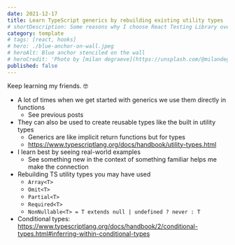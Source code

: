 ```yaml
---
date: 2021-12-17
title: Learn TypeScript generics by rebuilding existing utility types
# shortDescription: Some reasons why I choose React Testing Library over Enzyme for testing React components
category: template
# tags: [react, hooks]
# hero: ./blue-anchor-on-wall.jpeg
# heroAlt: Blue anchor stenciled on the wall
# heroCredit: 'Photo by [milan degraeve](https://unsplash.com/@milandegraeve)'
published: false
---
```


Keep learning my friends. 🤓

- A lot of times when we get started with generics we use them directly in functions
  - See previous posts
- They can also be used to create reusable types like the built in utility types
  - Generics are like implicit return functions but for types
  - https://www.typescriptlang.org/docs/handbook/utility-types.html
- I learn best by seeing real-world examples
  - See something new in the context of something familiar helps me make the connection
- Rebuilding TS utility types you may have used
  - `Array<T>`
  - `Omit<T>`
  - `Partial<T>`
  - `Required<T>`
  - `NonNullable<T> = T extends null | undefined ? never : T`
- Conditional types: https://www.typescriptlang.org/docs/handbook/2/conditional-types.html#inferring-within-conditional-types
